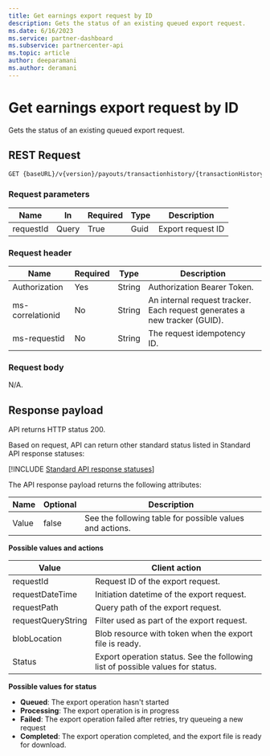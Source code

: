 ```yaml
---
title: Get earnings export request by ID
description: Gets the status of an existing queued export request.
ms.date: 6/16/2023
ms.service: partner-dashboard
ms.subservice: partnercenter-api
ms.topic: article
author: deeparamani
ms.author: deramani
---
```


# Get earnings export request by ID

Gets the status of an existing queued export request.

## REST Request

```rest
GET {baseURL}/v{version}/payouts/transactionhistory/{transactionHistoryRequestId}
```

### Request parameters

| Name       | In    | Required | Type    | Description    |
|------------|-------|----------|---------|----------------|
| requestId  | Query | True     | Guid    | Export request ID |

### Request header

| Name                | Required | Type      | Description    |
|---------------------|----------|-----------|----------------|
| Authorization       | Yes      | String    | Authorization Bearer Token. |
| ms-correlationid    | No       | String    | An internal request tracker. Each request generates a new tracker   (GUID).  |
| ms-requestid        | No       | String    | The request idempotency ID. |

### Request body

N/A.

## Response payload

API returns HTTP status 200.

Based on request, API can return other standard status listed in Standard API response statuses:

[!INCLUDE [Standard API response statuses](./includes/standard-api-response-statuses.md)]

The API response payload returns the following attributes:

| Name  | Optional | Description |
|-------|----------|-------------|
| Value | false    | See the following table for possible values and actions. |

**Possible values and actions**

| Value              | Client action|
|--------------------|--------------|
| requestId          | Request ID of the export request.    |
| requestDateTime    | Initiation datetime of the export request. |
| requestPath        | Query path of the export request.    |
| requestQueryString | Filter used as part of the export request.    |
| blobLocation       | Blob resource with token when the export file is ready.   |
| Status             | Export operation status. See the following list of possible values for status. |

**Possible values for status**

- **Queued**: The export operation hasn't started
- **Processing**: The export operation is in progress
- **Failed**: The export operation failed after retries, try queueing a new request
- **Completed**: The export operation completed, and the export file is ready for download.
